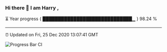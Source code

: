 ### Hi there 👋 I am Harry , 

⏳ Year progress { █████████████████████████████▁ } 98.24 %

---

⏰ Updated on Fri, 25 Dec 2020 13:07:41 GMT

![Progress Bar CI](https://github.com/duykhang68/duykhang68/workflows/Progress%20Bar%20CI/badge.svg)
